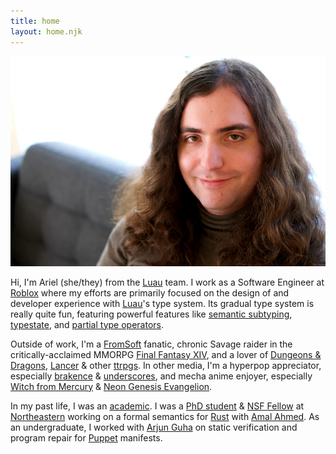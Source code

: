 ```yaml
---
title: home
layout: home.njk
---
```


[![A photo of Ariel!][aaron-img]][aaron-img-full]

Hi, I'm Ariel (she/they) from the [Luau](https://luau-lang.org) team. I work as a Software Engineer
at [Roblox](https://www.roblox.com) where my efforts are primarily focused on the design of and
developer experience with [Luau](https://luau-lang.org)'s type system. Its gradual type system is really quite fun,
featuring powerful features like [semantic subtyping](https://blog.roblox.com/2022/11/semantic-subtyping-luau/),
[typestate](https://en.wikipedia.org/wiki/Typestate_analysis), and [partial type operators](https://en.wikipedia.org/wiki/Type_family). 

Outside of work, I'm a [FromSoft](https://www.fromsoftware.jp/ww/) fanatic, chronic Savage raider in the critically-acclaimed
MMORPG [Final Fantasy XIV](https://www.finalfantasyxiv.com/), and a lover of [Dungeons & Dragons](https://www.dndbeyond.com/),
[Lancer](https://massifpress.com/lancer) & other [ttrpgs](https://en.wikipedia.org/wiki/Tabletop_role-playing_game). In other media, I'm a hyperpop appreciator,
especially [brakence](https://www.brakence.com/) & [underscores](https://underscores.bandcamp.com/), and mecha anime enjoyer, especially [Witch from Mercury](https://myanimelist.net/anime/49828/Kidou_Senshi_Gundam__Suisei_no_Majo) & [Neon Genesis Evangelion](https://myanimelist.net/anime/30/Neon_Genesis_Evangelion).

In my past life, I was an [academic](https://sitn.hms.harvard.edu/flash/2021/the-mental-health-crisis-in-science/). I was
a [PhD student](https://scholar.google.com/citations?user=AKe9iAQAAAAJ) & [NSF Fellow](https://nsfgrfp.org) at [Northeastern](https://www.khoury.northeastern.edu/) working on a
formal semantics for [Rust](https://www.rust-lang.org) with [Amal Ahmed](https://www.ccs.neu.edu/home/amal/). As an
undergraduate, I worked with [Arjun Guha](https://ccs.neu.edu/~arjunguha/main/home/) on static verification and
program repair for [Puppet](https://puppet.com/) manifests.

[aaron-img]: ./images/aaron.jpg
[aaron-img-full]: ./images/aaron-full.jpg
